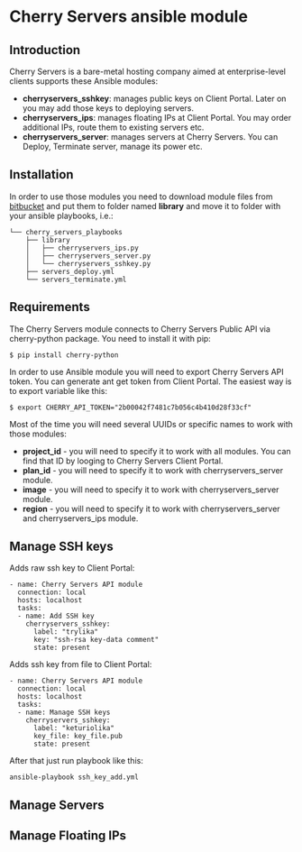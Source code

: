 Cherry Servers ansible module 
=============================

Introduction
------------

Cherry Servers is a bare-metal hosting company aimed at enterprise-level clients supports these Ansible modules:

* __cherryservers_sshkey__: manages public keys on Client Portal. Later on you may add those keys to deploying servers.
* __cherryservers_ips__: manages floating IPs at Client Portal. You may order additional IPs, route them to existing servers etc.
* __cherryservers_server__: manages servers at Cherry Servers. You can Deploy, Terminate server, manage its power etc.

Installation
------------

In order to use those modules you need to download module files from [bitbucket](https://bitbucket.org/cherryservers/cherry_ansible_module) and put them to folder named **library** and move it to folder with your ansible playbooks, i.e.:

```
└── cherry_servers_playbooks
    ├── library
    │   ├── cherryservers_ips.py
    │   ├── cherryservers_server.py
    │   └── cherryservers_sshkey.py
    ├── servers_deploy.yml
    └── servers_terminate.yml
```

Requirements
------------

The Cherry Servers module connects to Cherry Servers Public API via cherry-python package. You need to install it with pip:

```
$ pip install cherry-python
```

In order to use Ansible module you will need to export Cherry Servers API token. You can generate ant get token from Client Portal. The easiest way is to export variable like this:

```
$ export CHERRY_API_TOKEN="2b00042f7481c7b056c4b410d28f33cf"
```

Most of the time you will need several UUIDs or specific names to work with those modules:

* __project_id__ - you will need to specify it to work with all modules. You can find that ID by looging to Cherry Servers Client Portal.
* __plan_id__ - you will need to specify it to work with cherryservers_server module.
* __image__ - you will need to specify it to work with cherryservers_server module.
* __region__ - you will need to specify it to work with cherryservers_server and cherryservers_ips module.

Manage SSH keys
---------------

Adds raw ssh key to Client Portal:

```
- name: Cherry Servers API module
  connection: local
  hosts: localhost
  tasks:
  - name: Add SSH key
    cherryservers_sshkey:
      label: "trylika"
      key: "ssh-rsa key-data comment"
      state: present
```

Adds ssh key from file to Client Portal:

```
- name: Cherry Servers API module
  connection: local
  hosts: localhost
  tasks:
  - name: Manage SSH keys
    cherryservers_sshkey:
      label: "keturiolika"
      key_file: key_file.pub
      state: present
```

After that just run playbook like this:

```
ansible-playbook ssh_key_add.yml
```

Manage Servers
--------------

Manage Floating IPs
-------------------
